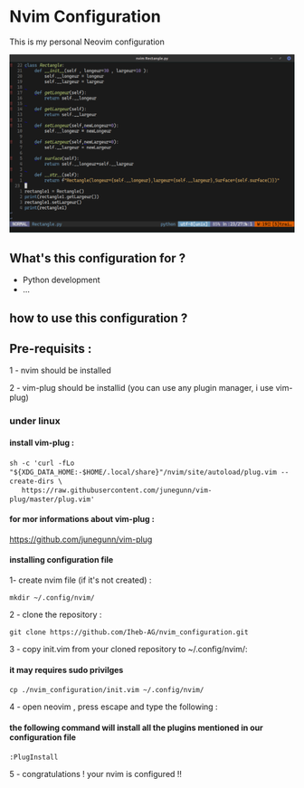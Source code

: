 
# Nvim Configuration

This is my personal Neovim configuration

<img src="/demos/demo.png" alt="Alt text" title="Optional title">




## What's this configuration for ? 

- Python development 
- ...


## how to use this configuration ?
## Pre-requisits : 
1 - nvim should be installed 

2 - vim-plug should be installid (you can use any plugin manager, i use vim-plug)





### under linux 
#### install vim-plug : 
    sh -c 'curl -fLo "${XDG_DATA_HOME:-$HOME/.local/share}"/nvim/site/autoload/plug.vim --create-dirs \
       https://raw.githubusercontent.com/junegunn/vim-plug/master/plug.vim'

#### for mor informations about vim-plug :        
https://github.com/junegunn/vim-plug


#### installing configuration file
1- create nvim file (if it's not created) : 
    
    mkdir ~/.config/nvim/

2 - clone the repository : 

    git clone https://github.com/Iheb-AG/nvim_configuration.git

3 - copy init.vim from your cloned repository to ~/.config/nvim/:
#### it may requires sudo privilges 
    
    cp ./nvim_configuration/init.vim ~/.config/nvim/

4 - open neovim , press escape and type the following : 
#### the following command will install all the plugins mentioned in our configuration file 
    :PlugInstall

5 - congratulations ! your nvim is configured !!
